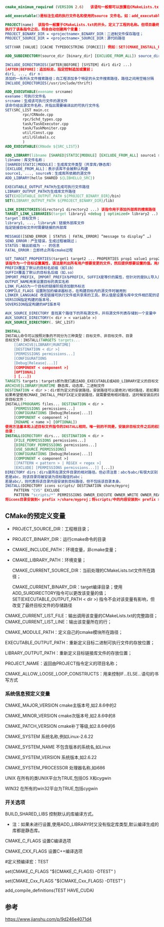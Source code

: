 

```cmake
cmake_minimum_required (VERSION 2.6)   该语句一般都可以放置在CMakeLists.txt的开头，用于说明CMake最低版本要求

add_executable()是标注生成的执行文件名和使用的source 文件名，如：add_executable(Tutorial tutorial.cpp)

PROJECT(name)  该指令一般置于CMakeLists.txt的开头，定义了工程的名称。但项目最终编译生成的可执行文件并不一定是这个项目名称，而是由另一条命令确定的
执行了该条指令之后，将会自动创建两个变量：
PROJECT_BINARY_DIR = <projectname>_BINARY_DIR：二进制文件保存路径；
PROJECT_SOURCE_DIR = <projectname>_SOURCE_DIR：源代码路径

SET(VAR [VALUE] [CACHE TYPEDOCSTRING [FORCE]]) 例如：SET(CMAKE_INSTALL_PREFIX /usr/local)显式的将CMAKE_INSTALL_PREFIX的值定义为/usr/local，如此在外部构建情况下执行make install命令时，make会将生成的可执行文件拷贝到/usr/local/bin目录下

ADD_SUBDIRECTORY(source_dir [binary_dir] [EXCLUDE_FROM_ALL]) source_dir：源文件路径；[binary_dir]：中间二进制与目标二进制存放路径；[EXECLUDE_FROM_ALL]：将这个目录从编译过程中排除；这个指令用于向当前工程添加存放源文件的子目录，并可以指定中间二进制和目标二进制存放的位置。EXCLUDE_FROM_ALL 参数的含义是将这个目录从编译过程中排除。比如，工程有时候存在example，可能就需要工程构建完成后，再进入example目录单独进行构建

INCLUDE_DIRECTORIES([AFTER|BEFORE] [SYSTEM] dir1 dir2 ...) 
[AFTER|BEFORE]：追加标志，指定控制追加或置前；
dir1, ..., dir n：
添加的一系列头文件搜索路径；向工程添加多个特定的头文件搜索路径，路径之间用空格分隔
INCLUDE_DIRECTORIES(/usr/include/thrift)

ADD_EXECUTABLE(exename srcname)
exename：可执行文件名
srcname：生成该可执行文件的源文件
该命令给出源文件名称，并指出需要编译出的可执行文件名
SET(SRC_LIST main.cc
        rpc/CRNode.cpp 
        rpc/Schd_types.cpp 
        task/TaskExecutor.cpp
        task/TaskMoniter.cpp
        util/Const.cpp 
        util/Globals.cc
        )
ADD_EXECUTABLE(CRNode ${SRC_LIST})

ADD_LIBRARY(libname [SHARED|STATIC|MODULE] [EXCLUDE_FROM_ALL] source1 source2 ... sourceN)
libname：库文件名称；
[SHARED|STATIC|MODULE]：生成库文件类型（共享库/静态库）
[EXCLUDE_FROM_ALL]：表示该库不会被默认构建
source1, ..., sourceN：生成库所依赖的源文件
ADD_LIBRARY(hello SHARED ${LIBHELLO_SRC})

EXECUTABLE_OUTPUT_PATH为生成可执行文件路径
LIBRARY_OUTPUT_PATH为生成库文件路径
SET(EXECUTABLE_OUTPUT_PATH ${PROJECT_BINARY_DIR}/bin)
SET(LIBRARY_OUTPUT_PATH ${PROJECT_BINARY_DIR}/lib)

LINK_DIRECTORIES(directory1 directory2 ...) 该指令用于添加外部库的搜索路径
TARGET_LINK_LIBRARIES(target library1 <debug | optimized> library2 ..)  
target：目标文件；
library1, ..., libraryN：链接外部库文件
指定链接目标文件时需要链接的外部库

MESSAGE([SEND_ERROR | STATUS | FATAL_ERROR] “message to display” …)
SEND_ERROR：产生错误，生成过程被跳过；
STATUS：输出前缀为 -- 的信息
FATAL_ERROR：立即终止所有cmake过程

SET_TARGET_PROPERTIES(target1 target2 ... PROPERTIES prop1 value1 prop2 value2 ...)
该指令为一个目标设置属性，语法是列出所有用户想要变更的文件，然后提供想要设置的值。用户可以使用任何想用的属性与对应的值，并在随后的代码中调用GET_TARGET_PROPERTY命令取出属性的值。
PREFIX覆盖了默认的目标名前缀（如lib）
SUFFIX覆盖了默认的目标名后缀（如.so）
IMPORT_PREFIX, IMPORT_PREFIX与PREFIX, SUFFIX是等价的属性，但针对的是DLL导入库（即共享库目标）。
OUTPUT_NAME用来设置目标的真实名称
LINK_FLAGS为一个目标的链接阶段添加额外标志 	
COMPILE_FLAGS 设置附加的编译器标志，在构建目标内的源文件时被用到
LINKER_LANGUAGE 改变链接可执行文件或共享库的工具。默认值是设置与库中文件相匹配的语言，CXX与C是该属性的公共值
VERSION指定构建的版本号，
SOVERSION指定构建的API版本号

AUX_SOURCE_DIRECTORY 查找某个路径下的所有源文件，并将源文件列表存储到一个变量中
AUX_SOURCE_DIRECTORY(< dir > < variable >)
AUX_SOURCE_DIRECTORY(. SRC_LIST)

INSTALL
INSTALL命令可以按照对象的不同分为三种类型：目标文件、非目标文件、目录
目标文件：INSTALL(TARGETS targets...
    [[ARCHIVE|LIBRARY|RUNTIME]
    [DESTINATION < dir >]
    [PERMISSIONS permissions...]
    [CONFIGURATIONS
    [Debug|Release|...]]
    [COMPONENT < component >]
    [OPTIONAL]
    ] [...])
TARGETS targets：targets即为我们通过ADD_EXECUTABLE或ADD_LIBRARY定义的目标文件，可能是可执行二进制，动态库，静态库；
ARCHIVE|LIBRARY|RUNTIME 静态库，动态库，二进制文件
DESTINATION < dir >：dir即为定义的安装路径。安装路径可以是绝对/相对路径，若如果路径以/开头，则是绝对路径，且绝对路径的情况下，CMAKE_INSTALL_PREFIX就无效了。
如果希望使用CMAKE_INSTALL_PREFIX定义安装路径，就需要使用相对路径，这时候安装后的路径就是${CMAKE_INSTALL_PREFIX}/<dir>
非目标文件：
INSTALL(PROGRAMS files... DESTINATION < dir >
    [PERMISSIONS permissions...]
    [CONFIGURATIONS [Debug|Release|...]]
    [COMPONENT < component >]
    [RENAME < name >] [OPTIONAL])
使用方法基本和上述目标文件指令的INSTALL相同，唯一别的不同是，安装非目标文件之后的权限为OWNER_EXECUTE, GOUP_EXECUTE, WORLD_EXECUTE，即755权限目录的安装
目录：
INSTALL(DIRECTORY dirs... DESTINATION < dir >
    [FILE_PERMISSIONS permissions...]
    [DIRECTORY_PERMISSIONS permissions...]
    [USE_SOURCE_PERMISSIONS]
    [CONFIGURATIONS [Debug|Release|...]]
    [COMPONENT < component >]
    [[PATTERN < pattern > | REGEX < regex >]
    [EXCLUDE] [PERMISSIONS permissions...]] [...])
DIRECTORY dirs：dirs是所在源文件目录的相对路径。但必须注意：abc与abc/有很大区别：
若是abc，则该目录将被安装为目标路径的abc；
若是abc/，则代表将该目录内容安装到目标路径，但不包括该目录本身。
INSTALL(DIRECTORY icons scripts/ DESTINATION share/myproj
    PATTERN "CVS" EXCLUDE
    PATTERN "scripts/*" PERMISSIONS OWNER_EXECUTE OWNER_WRITE OWNER_READ GROUP_EXECUTE GROUP_READ)
将icons目录安装到< prefix >/share/myproj；将scripts/中的内容安装到< prefix >/share/myproj；不包含目录名为CVS的目录；对于scripts/*文件指定权限为OWNER_EXECUTE, OWNER_WRITE, OWNER_READ, GROUP_EXECUT, GROUP_READ；

```



## CMake的预定义变量

- PROJECT_SOURCE_DIR：工程根目录；

- PROJECT_BINARY_DIR：运行cmake命令的目录

- CMAKE_INCLUDE_PATH：环境变量，非cmake变量；

- CMAKE_LIBRARY_PATH：环境变量；

  CMAKE_CURRENT_SOURCE_DIR：当前处理的CMakeLists.txt文件所在路径；

  CMAKE_CURRENT_BINARY_DIR：target编译目录；使用ADD_SURDIRECTORY指令可以更改该变量的值；SET(EXECUTABLE_OUTPUT_PATH < dir >) 指令不会对该变量有影响，但改变了最终目标文件的存储路径

CMAKE_CURRENT_LIST_FILE：输出调用该变量的CMakeLists.txt的完整路径；
CMAKE_CURRENT_LIST_LINE：输出该变量所在的行；

CMAKE_MODULE_PATH：定义自己的cmake模块所在路径；

EXECUTABLE_OUTPUT_PATH：重新定义目标二进制可执行文件的存放位置；

LIBRARY_OUTPUT_PATH：重新定义目标链接库文件的存放位置；

PROJECT_NAME：返回由PROJECT指令定义的项目名称；

CMAKE_ALLOW_LOOSE_LOOP_CONSTRUCTS：用来控制IF...ELSE...语句的书写方式

  

### 系统信息预定义变量

 CMAKE_MAJOR_VERSION cmake主版本号,如2.8.6中的2

CMAKE_MINOR_VERSION cmake次版本号,如2.8.6中的8

CMAKE_PATCH_VERSION cmake补丁等级,如2.8.6中的6

CMAKE_SYSTEM 系统名称,例如Linux-2.6.22

CMAKE_SYSTEM_NAME 不包含版本的系统名,如Linux

CMAKE_SYSTEM_VERSION 系统版本,如2.6.22

CMAKE_SYSTEM_PROCESSOR 处理器名称,如i686

UNIX 在所有的类UNIX平台为TRUE,包括OS X和cygwin

WIN32 在所有的win32平台为TRUE,包括cygwin

### 开关选项

BUILD_SHARED_LIBS 控制默认的库编译方式。

- 注：如果未进行设置,使用ADD_LIBRARY时又没有指定库类型,默认编译生成的库都是静态库。

CMAKE_C_FLAGS 设置C编译选项

CMAKE_CXX_FLAGS 设置C++编译选项

\#定义预编译宏：TEST

set(CMAKE_C_FLAGS "${CMAKE_C_FLAGS} -DTEST" )

set(CMAKE_Cxx_FLAGS "${CMAKE_Cxx_FLAGS} -DTEST" ) 

add_compile_definitions(TEST HAVE_CUDA)

## 参考

https://www.jianshu.com/p/9d246e4071d4